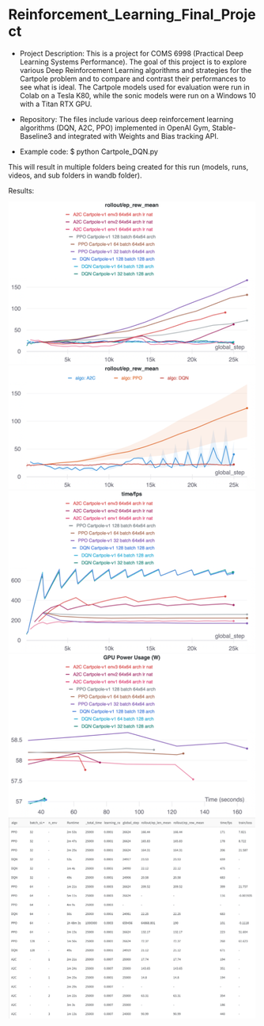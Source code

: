 # Reinforcement_Learning_Final_Project

* Project Description: 
This is a project for COMS 6998 (Practical Deep Learning Systems Performance). 
The goal of this project is to explore various Deep Reinforcement Learning algorithms and strategies 
for the Cartpole problem and to compare and contrast their performances to see what is ideal.
The Cartpole models used for evaluation were run in Colab on a Tesla K80, while the sonic models were run on a Windows 10 with a Titan RTX GPU.

* Repository:
The files include various deep reinforcement learning algorithms (DQN, A2C, PPO) implemented in OpenAI Gym,
Stable-Baseline3 and integrated with Weights and Bias tracking API. 

* Example code:
$ python Cartpole_DQN.py 

This will result in multiple folders being created for this run (models, runs, videos, and sub folders in wandb folder).


Results:


<img src="images/W%26B%20Chart%2012_16_2021%2C%202_39_25%20AM.png" width="500"> 
<img src="images/W%26B%20Chart%2012_16_2021%2C%202_59_07%20AM.png" width="500"> 
<img src="images/W%26B%20Chart%2012_16_2021%2C%202_59_36%20AM.png" width="500"> 
<img src="images/W%26B%20Chart%2012_16_2021%2C%203_13_27%20AM.png" width="500"> 
<img src="images/table.png" width="500"> 
